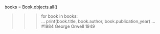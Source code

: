 books = Book.objects.all()
>>> for book in books:                
...     print(book.title, book.author, book.publication_year)
... 
#1984 George Orwell 1949